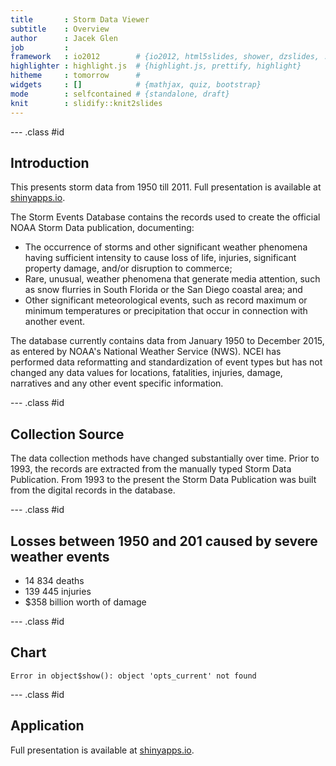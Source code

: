 ```yaml
---
title       : Storm Data Viewer
subtitle    : Overview
author      : Jacek Glen
job         : 
framework   : io2012        # {io2012, html5slides, shower, dzslides, ...}
highlighter : highlight.js  # {highlight.js, prettify, highlight}
hitheme     : tomorrow      # 
widgets     : []            # {mathjax, quiz, bootstrap}
mode        : selfcontained # {standalone, draft}
knit        : slidify::knit2slides
---
```


--- .class #id 

## Introduction


This presents storm data from 1950 till 2011. Full presentation is available at [shinyapps.io](https://jacekglen.shinyapps.io/DataProductsProj/).

The Storm Events Database contains the records used to create the official NOAA Storm Data publication, documenting:

* The occurrence of storms and other significant weather phenomena having sufficient intensity to cause loss of life, injuries, significant property damage, and/or disruption to commerce;
* Rare, unusual, weather phenomena that generate media attention, such as snow flurries in South Florida or the San Diego coastal area; and
* Other significant meteorological events, such as record maximum or minimum temperatures or precipitation that occur in connection with another event.

The database currently contains data from January 1950 to December 2015, as entered by NOAA's National Weather Service (NWS). NCEI has performed data reformatting and standardization of event types but has not changed any data values for locations, fatalities, injuries, damage, narratives and any other event specific information.


--- .class #id 

## Collection Source
The data collection methods have changed substantially over time. Prior to 1993, the records are extracted from the manually typed Storm Data Publication. From 1993 to the present the Storm Data Publication was built from the digital records in the database. 

--- .class #id 

## Losses between 1950 and 201 caused by severe weather events

 - 14 834 deaths
 - 139 445 injuries
 - $358 billion worth of damage

--- .class #id 
 
## Chart



```
Error in object$show(): object 'opts_current' not found
```

--- .class #id 


## Application


Full presentation is available at [shinyapps.io](https://jacekglen.shinyapps.io/DataProductsProj/).

